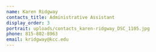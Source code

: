 ```yaml
---
name: Karen Ridgway
contacts_title: Administrative Assistant
display_order: 3
portrait: uploads/contacts_karen-ridgway_DSC_1105.jpg
phone: 815-802-8963
email: kridgway@kcc.edu
---
```


